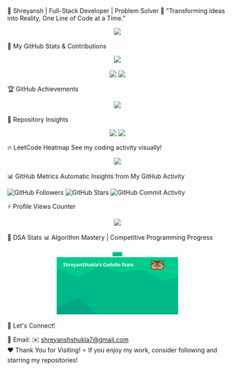 🌟 Shreyansh | Full-Stack Developer | Problem Solver
🚀 "Transforming Ideas into Reality, One Line of Code at a Time."

<p align="center"> <img src="https://readme-typing-svg.herokuapp.com?font=Fira+Code&pause=1000&color=FF00FF&center=true&vCenter=true&width=600&lines=👋+Welcome+to+My+GitHub!;🔥+Code.+Solve.+Repeat.;🌍+Open+Source+Enthusiast!;💡+Building+Scalable+Web+Apps!;🚀+Let's+Innovate+Together!" /> </p>
🎯 My GitHub Stats & Contributions
<p align="center"> <img src="https://github-readme-streak-stats.herokuapp.com/?user=Shreytan&theme=tokyonight&hide_border=true" width="50%" /> </p> <p align="center"> <img src="https://github-readme-stats.vercel.app/api?username=Shreytan&show_icons=true&theme=tokyonight&hide_border=true" width="48%" /> <img src="https://github-readme-stats.vercel.app/api/top-langs/?username=Shreytan&layout=compact&theme=tokyonight&hide_border=true" width="48%" /> </p>
🏆 GitHub Achievements
<p align="center"> <img src="https://github-profile-trophy.vercel.app/?username=Shreytan&theme=onestar&margin-w=10" /> </p>
📌 Repository Insights
<p align="center"> <img src="https://img.shields.io/github/stars/Shreytan/Cohort-2.0?style=for-the-badge&color=ff69b4" /> <img src="https://img.shields.io/github/forks/Shreytan/Cohort-2.0?style=for-the-badge&color=blue" /> </p>
🔥 LeetCode Heatmap
See my coding activity visually!

<p align="center"> <img src="https://leetcard.jacoblin.cool/Shreytan?theme=dark&ext=heatmap" /> </p>
📊 GitHub Metrics
Automatic Insights from My GitHub Activity

![GitHub Followers](https://img.shields.io/github/followers/Shreytan?style=social)
![GitHub Stars](https://img.shields.io/github/stars/Shreytan?style=social)
![GitHub Commit Activity](https://img.shields.io/github/commit-activity/w/Shreytan/Cohort-2.0)


⚡ Profile Views Counter
<p align="center"> <img src="https://komarev.com/ghpvc/?username=Shreytan&label=Profile%20Views&color=ff69b4&style=flat" /> </p>
🚀 DSA Stats
📊 Algorithm Mastery | Competitive Programming Progress

<p align="center"> <img align="center" alt="DSA Stats" width="22px" src="https://github.com/Shreytan/Shreytan/blob/main/stats.svg" /> <br /> <a href="https://www.dsastats.site"> <img src="https://github.com/Shreytan/Shreytan/blob/main/stats.svg" width="55%"> </a> </p>
🤝 Let's Connect!

📩 Email: ✉️ shreyanshshukla7@gmail.com
<br>
❤️ Thank You for Visiting!
⭐ If you enjoy my work, consider following and starring my repositories!
